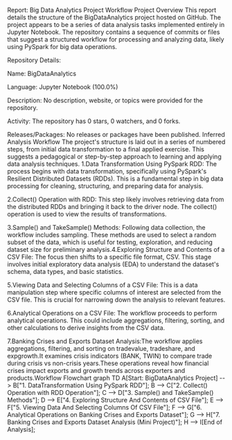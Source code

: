 Report: Big Data Analytics Project Workflow
Project Overview
This report details the structure of the BigDataAnalytics project hosted on GitHub. The project appears to be a series of data analysis tasks implemented entirely in Jupyter Notebook. The repository contains a sequence of commits or files that suggest a structured workflow for processing and analyzing data, likely using PySpark for big data operations.

Repository Details:

Name: BigDataAnalytics

Language: Jupyter Notebook (100.0%)

Description: No description, website, or topics were provided for the repository.

Activity: The repository has 0 stars, 0 watchers, and 0 forks.

Releases/Packages: No releases or packages have been published.
Inferred Analysis Workflow
The project's structure is laid out in a series of numbered steps, from initial data transformation to a final applied exercise. This suggests a pedagogical or step-by-step approach to learning and applying data analysis techniques. 1.Data Transformation Using PySpark RDD: The process begins with data transformation, specifically using PySpark's Resilient Distributed Datasets (RDDs). This is a fundamental step in big data processing for cleaning, structuring, and preparing data for analysis.

2.Collect() Operation with RDD: This step likely involves retrieving data from the distributed RDDs and bringing it back to the driver node. The collect() operation is used to view the results of transformations.

3.Sample() and TakeSample() Methods: Following data collection, the workflow includes sampling. These methods are used to select a random subset of the data, which is useful for testing, exploration, and reducing dataset size for preliminary analysis.4.Exploring Structure and Contents of a CSV File: The focus then shifts to a specific file format, CSV. This stage involves initial exploratory data analysis (EDA) to understand the dataset's schema, data types, and basic statistics.

5.Viewing Data and Selecting Columns of a CSV File: This is a data manipulation step where specific columns of interest are selected from the CSV file. This is crucial for narrowing down the analysis to relevant features.

6.Analytical Operations on a CSV File: The workflow proceeds to perform analytical operations. This could include aggregations, filtering, sorting, and other calculations to derive insights from the CSV data.

7.Banking Crises and Exports Dataset Analysis:The workflow applies aggregations, filtering, and sorting on tradevalue, tradeshare, and expgrowth.It examines crisis indicators (BANK, TWIN) to compare trade during crisis vs non-crisis years.These operations reveal how financial crises impact exports and growth trends across exporters and products.Workflow Flowchart
graph TD
    A[Start: BigDataAnalytics Project] --> B["1. DataTransformation Using PySpark RDD"];
    B --> C["2. Collect() Operation with RDD Operation"];
    C --> D["3. Sample() and TakeSample() Methods"];
    D --> E["4. Exploring Structure And Contents of CSV File"];
    E --> F["5. Viewing Data And Selecting Columns Of CSV File"];
    F --> G["6. Analytical Operations on Banking Crises and Exports Dataset"];
    G --> H["7. Banking Crises and Exports Dataset Analysis (Mini Project)"];
    H --> I[End of Analysis];



    



